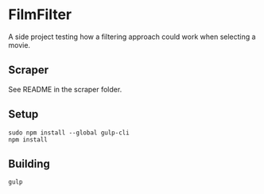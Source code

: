 # FilmFilter

A side project testing how a filtering approach could work when selecting a movie.

## Scraper

See README in the scraper folder.

## Setup

    sudo npm install --global gulp-cli
    npm install

## Building

    gulp
